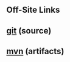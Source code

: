 ## Off-Site Links

## [git](https://git.plexworlds.com) (source)

## [mvn](https://repo.plexworlds.com) (artifacts)
